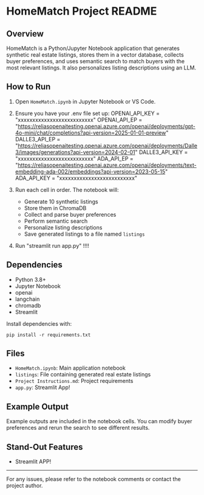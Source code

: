 # HomeMatch Project README

## Overview
HomeMatch is a Python/Jupyter Notebook application that generates synthetic real estate listings, stores them in a vector database, collects buyer preferences, and uses semantic search to match buyers with the most relevant listings. It also personalizes listing descriptions using an LLM.

## How to Run
1. Open `HomeMatch.ipynb` in Jupyter Notebook or VS Code.
2. Ensure you have your .env file set up:
    OPENAI_API_KEY = "xxxxxxxxxxxxxxxxxxxxxxxxxx"
    OPENAI_API_EP = "https://reliasopenaitesting.openai.azure.com/openai/deployments/gpt-4o-mini/chat/completions?api-version=2025-01-01-preview"
    DALLE3_API_EP = "https://reliasopenaitesting.openai.azure.com/openai/deployments/Dalle3/images/generations?api-version=2024-02-01"
    DALLE3_API_KEY = "xxxxxxxxxxxxxxxxxxxxxxxxxx"
    ADA_API_EP = "https://reliasopenaitesting.openai.azure.com/openai/deployments/text-embedding-ada-002/embeddings?api-version=2023-05-15"
    ADA_API_KEY = "xxxxxxxxxxxxxxxxxxxxxxxxxx"


3. Run each cell in order. The notebook will:
   - Generate 10 synthetic listings
   - Store them in ChromaDB
   - Collect and parse buyer preferences
   - Perform semantic search
   - Personalize listing descriptions
   - Save generated listings to a file named `listings`

4. Run "streamlit run app.py" !!!!

## Dependencies
- Python 3.8+
- Jupyter Notebook
- openai
- langchain
- chromadb
- Streamlit

Install dependencies with:
```
pip install -r requirements.txt
```

## Files
- `HomeMatch.ipynb`: Main application notebook
- `listings`: File containing generated real estate listings
- `Project Instructions.md`: Project requirements
- `app.py`: Streamlit App!


## Example Output
Example outputs are included in the notebook cells. You can modify buyer preferences and rerun the search to see different results.

## Stand-Out Features
- Streamlit APP!
---

For any issues, please refer to the notebook comments or contact the project author.
